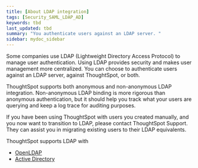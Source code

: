 ```yaml
---
title: [About LDAP integration]
tags: [Security_SAML_LDAP_AD]
keywords: tbd
last_updated: tbd
summary: "You authenticate users against an LDAP server. "
sidebar: mydoc_sidebar
---
```

Some companies use LDAP (Lightweight Directory Access Protocol) to manage user authentication. Using LDAP provides security and makes user management more centralized. You can choose to authenticate users against an LDAP server, against ThoughtSpot, or both.

ThoughtSpot supports both anonymous and non-anonymous LDAP integration. Non-anonymous LDAP binding is more rigorous than anonymous authentication, but it should help you track what your users are querying and keep a log trace for auditing purposes.

If you have been using ThoughtSpot with users you created manually, and you now want to transition to LDAP, please contact ThoughtSpot Support. They can assist you in migrating existing users to their LDAP equivalents.

ThoughtSpot supports LDAP with

-   [OpenLDAP](LDAP_config_openLDAP.html#)
-   [Active Directory](LDAP_config_AD.html#)
